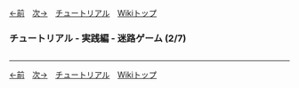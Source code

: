 
[←前](./tr-maze01.md)&emsp;[次→](./tr-maze03.md)&emsp;[チュートリアル](./tutorial.md)&emsp;[Wikiトップ](./)

### チュートリアル - 実践編 - 迷路ゲーム (2/7)
## 

***

[←前](./tr-maze01.md)&emsp;[次→](./tr-maze03.md)&emsp;[チュートリアル](./tutorial.md)&emsp;[Wikiトップ](./)
